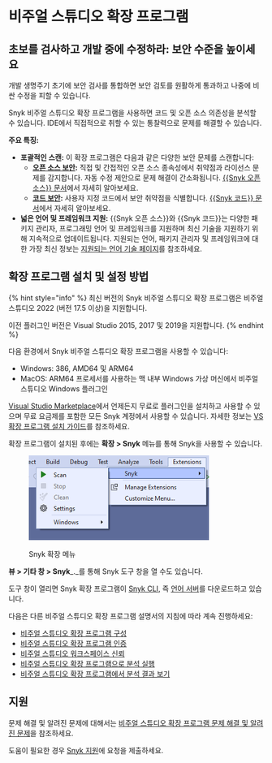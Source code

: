 # 비주얼 스튜디오 확장 프로그램

## **초보를 검사하고 개발 중에 수정하라: 보안 수준을 높이세요**

개발 생명주기 초기에 보안 검사를 통합하면 보안 검토를 원활하게 통과하고 나중에 비싼 수정을 피할 수 있습니다.

Snyk 비주얼 스튜디오 확장 프로그램을 사용하면 코드 및 오픈 소스 의존성을 분석할 수 있습니다. IDE에서 직접적으로 취할 수 있는 통찰력으로 문제를 해결할 수 있습니다.

**주요 특징:**

- **포괄적인 스캔:** 이 확장 프로그램은 다음과 같은 다양한 보안 문제를 스캔합니다:
  - [**오픈 소스 보안**](https://snyk.io/product/open-source-security-management/)**:** 직접 및 간접적인 오픈 소스 종속성에서 취약점과 라이선스 문제를 감지합니다. 자동 수정 제안으로 문제 해결이 간소화됩니다. [{{Snyk 오픈 소스}} 문서](https://docs.snyk.io/scan-using-snyk/snyk-open-source)에서 자세히 알아보세요.
  - [**코드 보안**](https://snyk.io/product/snyk-code/)**:** 사용자 지정 코드에서 보안 취약점을 식별합니다. [{{Snyk 코드}} 문서](https://docs.snyk.io/scan-using-snyk/snyk-code)에서 자세히 알아보세요.
- **넓은 언어 및 프레임워크 지원:** {{Snyk 오픈 소스}}와 {{Snyk 코드}}는 다양한 패키지 관리자, 프로그래밍 언어 및 프레임워크를 지원하며 최신 기술을 지원하기 위해 지속적으로 업데이트됩니다. 지원되는 언어, 패키지 관리자 및 프레임워크에 대한 가장 최신 정보는 [지원되는 언어 기술 페이지](https://docs.snyk.io/supported-languages-package-managers-and-frameworks)를 참조하세요.

## 확장 프로그램 설치 및 설정 방법

{% hint style="info" %}
최신 버전의 Snyk 비주얼 스튜디오 확장 프로그램은 비주얼 스튜디오 2022 (버전 17.5 이상)을 지원합니다.

이전 플러그인 버전은 Visual Studio 2015, 2017 및 2019을 지원합니다.
{% endhint %}

다음 환경에서 Snyk 비주얼 스튜디오 확장 프로그램을 사용할 수 있습니다:

- Windows: 386, AMD64 및 ARM64
- MacOS: ARM64 프로세서를 사용하는 맥 내부 Windows 가상 머신에서 비주얼 스튜디오 Windows 플러그인

[Visual Studio Marketplace](https://marketplace.visualstudio.com/items?itemName=snyk-security.snyk-vulnerability-scanner-vs-2022)에서 언제든지 무료로 플러그인을 설치하고 사용할 수 있으며 무료 요금제를 포함한 모든 Snyk 계정에서 사용할 수 있습니다. 자세한 정보는 [VS 확장 프로그램 설치 가이드](https://learn.microsoft.com/en-us/visualstudio/ide/finding-and-using-visual-studio-extensions?view=vs-2022#find-and-install-extensions)를 참조하세요.

확장 프로그램이 설치된 후에는 **확장 > Snyk** 메뉴를 통해 Snyk을 사용할 수 있습니다.

<figure><img src="../../../.gitbook/assets/image (351) (1) (1) (1) (1) (1) (1) (1) (1) (1).png" alt="Snyk extensions menu"><figcaption><p>Snyk 확장 메뉴</p></figcaption></figure>

**뷰 > 기타 창 > Snyk**_._를 통해 Snyk 도구 창을 열 수도 있습니다.

도구 창이 열리면 Snyk 확장 프로그램이 [Snyk CLI,](https://docs.snyk.io/snyk-cli) 즉 [언어 서버](https://docs.snyk.io/scm-ide-and-ci-cd-integrations/snyk-ide-plugins-and-extensions/snyk-language-server)를 다운로드하고 있습니다.

다음은 다른 비주얼 스튜디오 확장 프로그램 설명서의 지침에 따라 계속 진행하세요:

- [비주얼 스튜디오 확장 프로그램 구성](https://docs.snyk.io/scm-ide-and-ci-cd-integrations/snyk-ide-plugins-and-extensions/visual-studio-extension/visual-studio-extension-configuration)
- [비주얼 스튜디오 확장 프로그램 인증](https://docs.snyk.io/scm-ide-and-ci-cd-integrations/snyk-ide-plugins-and-extensions/visual-studio-extension/visual-studio-extension-authentication)
- [비주얼 스튜디오 워크스페이스 신뢰](https://docs.snyk.io/scm-ide-and-ci-cd-integrations/snyk-ide-plugins-and-extensions/visual-studio-extension/workspace-trust)
- [비주얼 스튜디오 확장 프로그램으로 분석 실행](https://docs.snyk.io/scm-ide-and-ci-cd-integrations/snyk-ide-plugins-and-extensions/visual-studio-extension/run-an-analysis-with-visual-studio-extension)
- [비주얼 스튜디오 확장 프로그램에서 분석 결과 보기](https://docs.snyk.io/scm-ide-and-ci-cd-integrations/snyk-ide-plugins-and-extensions/visual-studio-extension/view-analysis-results-from-visual-studio-extension)

## 지원

문제 해결 및 알려진 문제에 대해서는 [비주얼 스튜디오 확장 프로그램 문제 해결 및 알려진 문제](https://docs.snyk.io/scm-ide-and-ci-cd-integrations/snyk-ide-plugins-and-extensions/visual-studio-extension/troubleshooting-and-known-issues-with-visual-studio-extension)을 참조하세요.

도움이 필요한 경우 [Snyk 지원](https://support.snyk.io)에 요청을 제출하세요.